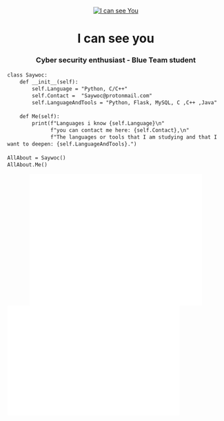 <p align="center"> 
<a href= "https://archive.org/details/pocorgtfo"><img src="I_can_see_you.gif" alt="I can see You" style="width:350px;height:220px; "></a>
<h1 align="center">I can see you</h1>
<h3 align="center">Cyber security enthusiast - Blue Team student</h3>
</p>

```Py
class Saywoc:
    def __init__(self):
        self.Language = "Python, C/C++"
        self.Contact =  "Saywoc@protonmail.com"
        self.LanguageAndTools = "Python, Flask, MySQL, C ,C++ ,Java"
	
    def Me(self):
        print(f"Languages i know {self.Language}\n"
              f"you can contact me here: {self.Contact},\n"
              f"The languages or tools that I am studying and that I want to deepen: {self.LanguageAndTools}.")
	      
AllAbout = Saywoc()
AllAbout.Me()
```
<p align="center">
	<a>
	<img src="github-metrics.svg" style=" width:400px;  display: block; font-size:0;"/>
	<img align="right" src="/metrics.plugin.languages.details.svg" style="width:400px; float: left; display: block; font-size:0;"/>
	</a>
	<a>
	<img align="right"src="/metrics.plugin.isocalendar.svg" style="width:400px; float: left; display: block; font-size:0;">
	</a>
		

</p>
